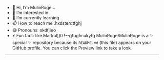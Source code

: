 - 👋 Hi, I’m MulinRoge...
- 👀 I’m interested in 
- 🌱 I’m currently learning
- 📫 How to reach me .hxdsterdtfghj
- 😄 Pronouns: okdfjieo
- ⚡ Fun fact: like Markul))0
!--gfbghnukytg
MulinRoge/MulinRoge is a ✨ special ✨ repository because its `README.md` (this file) appears on your GitHub profile.
You can click the Preview link to take a look 
---
